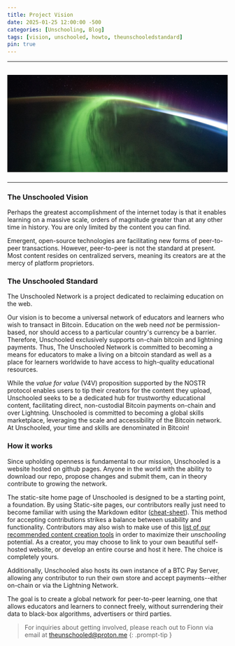 ```yaml
---
title: Project Vision
date: 2025-01-25 12:00:00 -500
categories: [Unschooling, Blog]
tags: [vision, unschooled, howto, theunschooledstandard]
pin: true
---
```


---

## ![The-Aurora-Borealis](/assets/img/Posts/Project-Vision.jpg)

---

### The Unschooled Vision

Perhaps the greatest accomplishment of the internet today is that it enables learning on a massive scale, orders of magnitude greater than at any other time in history. You are only limited by the content you can find.

Emergent, open-source technologies are facilitating new forms of peer-to-peer transactions. However, peer-to-peer is not the standard at present. Most content resides on centralized servers, meaning its creators are at the mercy of platform proprietors.

### The Unschooled Standard

The Unschooled Network is a project dedicated to reclaiming education on the web.

Our vision is to become a universal network of educators and learners who wish to transact in Bitcoin. Education on the web need _not_ be permission-based, nor should access to a particular country's currency be a barrier. Therefore, Unschooled exclusively supports on-chain bitcoin and lightning payments. Thus, The Unschooled Network is committed to becoming a means for educators to make a living on a bitcoin standard as well as a place for learners worldwide to have access to high-quality educational resources.

While the _value for value_ (V4V) proposition supported by the NOSTR protocol enables users to tip their creators for the content they upload, Unschooled seeks to be a dedicated hub for trustworthy educational content, facilitating direct, non-custodial Bitcoin payments on-chain and over Lightning. Unschooled is committed to becoming a global skills marketplace, leveraging the scale and accessibility of the Bitcoin network. At Unschooled, your time and skills are denominated in Bitcoin! 

### How it works

Since upholding openness is fundamental to our mission, Unschooled is a website hosted on github pages. Anyone in the world with the ability to download our repo, propose changes and submit them, can in theory contribute to growing the network.

The static-site home page of Unschooled is designed to be a starting point, a foundation. By using Static-site pages, our contributors really just need to become familiar with using the Markdown editor ([cheat-sheet](https://www.markdownguide.org/cheat-sheet/)). This method for accepting contributions strikes a balance between usability and functionality. Contributors may also wish to make use of this [list of our recommended content creation tools](https://theunschoolednetwork.github.io/posts/Useful-Content-Creation-Resources/) in order to maximize their _unschooling_ potential. As a creator, you may choose to link to your own beautiful self-hosted website, or develop an entire course and host it here. The choice is completely yours.

Additionally, Unschooled also hosts its own instance of a BTC Pay Server, allowing any contributor to run their own store and accept payments--either on-chain or via the Lightning Network.

The goal is to create a global network for peer-to-peer learning, one that allows educators and learners to connect freely, without surrendering their data to black-box algorithms, advertisers or third parties.

> For inquiries about getting involved, please reach out to Fionn via email at theunschooled@proton.me
{: .prompt-tip }